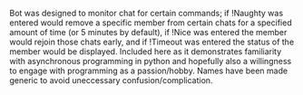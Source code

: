 Bot was designed to monitor chat for certain commands; if !Naughty was entered would remove a specific member from certain chats for a specified amount of time (or 5 minutes by default), if !Nice was entered the member would rejoin those chats early, and if !Timeout was entered the status of the member would be displayed. Included here as it demonstrates familiarity with asynchronous programming in python and hopefully also a willingness to engage with programming as a passion/hobby. Names have been made generic to avoid uneccessary confusion/complication.
